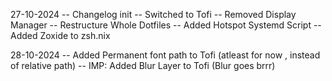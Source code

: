 27-10-2024
-- Changelog init
-- Switched to Tofi
-- Removed Display Manager
-- Restructure Whole Dotfiles
-- Added Hotspot Systemd Script
-- Added Zoxide to zsh.nix

28-10-2024
-- Added Permanent font path to Tofi (atleast for now , instead of relative path)
-- IMP: Added Blur Layer to Tofi (Blur goes brrr)
